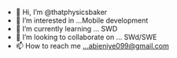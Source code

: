- 👋 Hi, I’m @thatphysicsbaker
- 👀 I’m interested in ...Mobile development
- 🌱 I’m currently learning ... SWD
- 💞️ I’m looking to collaborate on ... SWd/SWE
- 📫 How to reach me ...abieniye099@gmail.com

<!---
thatphysicsbaker/thatphysicsbaker is a ✨ special ✨ repository because its `README.md` (this file) appears on your GitHub profile.
You can click the Preview link to take a look at your changes.
--->
